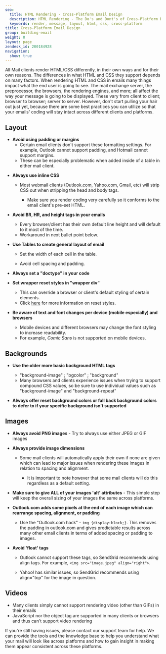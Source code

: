 ```yaml
---
seo:
  title: HTML Rendering - Cross-Platform Email Design
  description: HTML Rendering - The Do's and Dont's of Cross-Platform Email Design
  keywords: render, message, layout, html, css, cross-platform
title: Cross-Platform Email Design
group: building-email
weight: 0
layout: page
zendesk_id: 200184928
navigation:
  show: true
---
```


All Mail clients render HTML/CSS differently, in their own ways and for their own reasons. The differences in what HTML and CSS they support depends on many factors. When rendering HTML and CSS in emails many things impact what the end user is going to see. The mail exchange server, the preprocessor, the browsers, the rendering engines, and more; all affect the way your message is going to be displayed. These vary from client to client; browser to browser; server to server. However, don't start pulling your hair out just yet, because there are some best practices you can utilize so that your emails' coding will stay intact across different clients and platforms.

## Layout

- **Avoid using padding or margins**
  - Certain email clients don't support these formatting settings. For example, Outlook cannot support padding, and Hotmail cannot support margins.
  - These can be especially problematic when added inside of a table in either mail client.

* **Always use inline CSS**

  - Most webmail clients (Outlook.com, Yahoo.com, Gmail, etc) will strip CSS out when stripping the head and body tags.

    - Make sure you render coding very carefully so it conforms to the email client's pre-set HTML.

* **Avoid BR, HR, and height tags in your emails**

  - Every browser/client has their own default line height and will default to it most of the time.
  - Workaround in next bullet point below.

- **Use Tables to create general layout of email**

  - Set the width of each cell in the table.

  - Avoid cell spacing and padding.

- **Always set a "doctype" in your code**
- **Set wrapper reset styles in "wrapper div"**

  - This can override a browser or client's default styling of certain elements.
  - Click [here](http://meyerweb.com/eric/thoughts/2007/05/01/reset-reloaded/) for more information on reset styles.

* **Be aware of text and font changes per device (mobile especially) and browsers**

  - Mobile devices and different browsers may change the font styling to increase readability.
  - For example, _Comic Sans_ is not supported on mobile devices.

## Backgrounds

- **Use the older more basic background HTML tags**

  - "background-image" ; "bgcolor" ; "background"
  - Many browsers and clients experience issues when trying to support compound CSS values, so be sure to use individual values such as "background-image" and "background-repeat"

* **Always offer reset background colors or fall back background colors to defer to if your specific background isn't supported**

## Images

- **Always avoid PNG images** - Try to always use either JPEG or GIF images
- **Always provide image dimensions**

  - Some mail clients will automatically apply their own if none are given which can lead to major issues when rendering these images in relation to spacing and alignment.

    - It is important to note however that some mail clients will do this regardless as a default setting.

- **Make sure to give ALL of your images 'alt' attributes** - This simple step will keep the overall sizing of your images the same across platforms.

- **Outlook.com adds some pixels at the end of each image which can rearrange spacing, alignment, or padding**

  - Use the "Outlook.com hack" - `img {display:block;}`. This removes the padding in outlook.com and gives predictable results across many other email clients in terms of added spacing or padding to images.

- **Avoid 'float' tags**

  - Outlook cannot support these tags, so SendGrid recommends using align tags. For example, `<img src="image.jpeg" align="right">`.

  - Yahoo! has similar issues, so SendGrid recommends using align="top" for the image in question.

## Videos

- Many clients simply cannot support rendering video (other than GIFs) in their emails
- JavaScript nor the object tag are supported in many clients or browsers and thus can't support video rendering

If you're still having issues, please contact our support team for help. We can provide the tools and the knowledge base to help you understand what your mail will look like across platforms and how to gain insight in making them appear consistent across these platforms.
